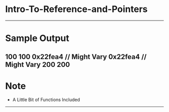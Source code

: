 # Intro-To-Reference-and-Pointers
---
# Sample Output
100
100
0x22fea4 // Might Vary
0x22fea4 // Might Vary
200
200
---
# Note
- A Little Bit of Functions Included
---
